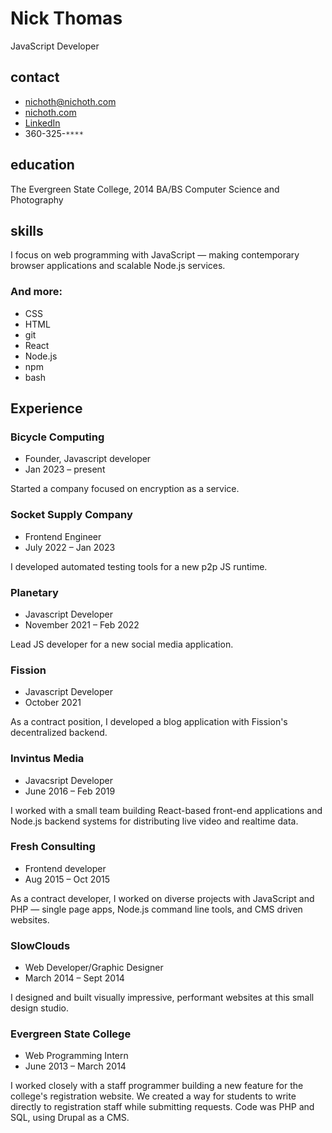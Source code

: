 # Nick Thomas
JavaScript Developer

<div class="col-left">

## contact
* nichoth@nichoth.com
* [nichoth.com](https://nichoth.com/)
* [LinkedIn](https://www.linkedin.com/in/nichoth/)
* 360-325-`****`

## education
The Evergreen State College, 2014
BA/BS Computer Science and Photography

## skills
I focus on web programming with JavaScript — making contemporary browser applications and scalable Node.js services.
### And more:
* CSS
* HTML
* git
* React
* Node.js
* npm
* bash
</div>

<div class="col-right">

## Experience

### Bicycle Computing
* Founder, Javascript developer
* Jan 2023 &ndash; present

Started a company focused on encryption as a service.

### Socket Supply Company
* Frontend Engineer
* July 2022 &ndash; Jan 2023

<?xml version="1.0" encoding="utf-8"?>

I developed automated testing tools for a new p2p JS runtime.

### Planetary
* Javascript Developer
* November 2021 &ndash; Feb 2022

Lead JS developer for a new social media application.

### Fission
* Javascript Developer
* October 2021

As a contract position, I developed a blog application with Fission's
decentralized backend.

### Invintus Media
* Javacsript Developer
* June 2016 &ndash; Feb 2019

I worked with a small team building React-based front-end applications and
Node.js backend systems for distributing live video and realtime data.

### Fresh Consulting
* Frontend developer
* Aug 2015 &ndash; Oct 2015

As a contract developer, I worked on diverse projects with JavaScript and
PHP &mdash; single page apps, Node.js command line tools, and CMS driven
websites.

### SlowClouds
* Web Developer/Graphic Designer
* March 2014 &ndash; Sept 2014

I designed and built visually impressive, performant websites at this small
design studio.

### Evergreen State College
* Web Programming Intern
* June 2013 &ndash; March 2014

I worked closely with a staff programmer building a new feature for the
college's registration website. We created a way for students to write directly
to registration staff while submitting requests. Code was PHP and SQL, using
Drupal as a CMS.
</div>
